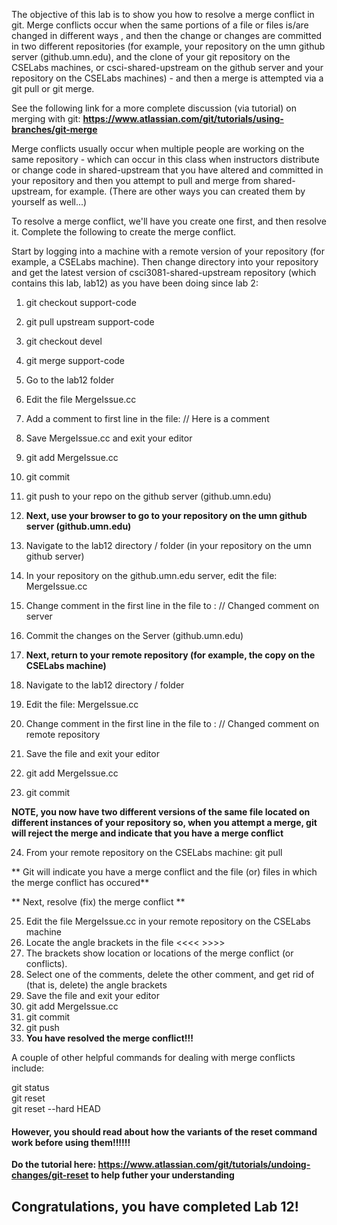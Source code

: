 The objective of this lab is to show you how to resolve a merge conflict in git. 
Merge conflicts occur when the same portions of a file or files is/are changed in different ways , and then the change or changes
are committed in two different repositories (for example, your repository on the umn github server (github.umn.edu), 
and the clone of your git repository on the CSELabs machines, or csci-shared-upstream on the github server and your repository
on the CSELabs machines) - and then a merge is attempted via a git pull or git merge.

See the following link for a more complete discussion
(via tutorial) on merging with git: **https://www.atlassian.com/git/tutorials/using-branches/git-merge**

Merge conflicts usually occur when multiple people are working on the same repository - which can occur in this class when
instructors distribute or change code in shared-upstream that you have altered and committed in your repository 
and then you attempt to pull and merge from shared-upstream, for example. 
(There are other ways you can created them by yourself as well...)

To resolve a merge conflict, we'll have you create one first, and then resolve it. Complete the following 
to create the merge conflict.

Start by logging into a machine with a remote version of your repository 
(for example, a CSELabs machine). Then change directory into your repository and get the latest version of 
csci3081-shared-upstream repository (which contains this lab, lab12) as you have been doing since lab 2:

1) git checkout support-code
2) git pull upstream support-code
3) git checkout devel
4) git merge support-code
5) Go to the lab12 folder
6) Edit the file MergeIssue.cc
7) Add a comment to first line in the file:  // Here is a comment
8) Save MergeIssue.cc and exit your editor
9) git add MergeIssue.cc
10) git	commit
11) git	push to your repo on the github server (github.umn.edu)

12) **Next, use your browser to go to your repository on the umn github server (github.umn.edu)**
13)	Navigate to the lab12 directory / folder (in your repository on the umn github server)
14)	In your repository on the github.umn.edu server, edit the file: MergeIssue.cc
15)	Change comment in the first line in the file to :  // Changed comment on server
16)	Commit the changes on the Server (github.umn.edu)

17) **Next, return to your remote repository (for example, the copy on the CSELabs machine)**
18) Navigate to the lab12 directory / folder
19) Edit the file: MergeIssue.cc
20)	Change comment in the first line in the file to :  // Changed comment on remote repository
21)	Save the file and exit your editor
22)	git add MergeIssue.cc
23)	git commit

**NOTE, you now have two different versions of the same file located on different instances of your repository
so, when you attempt a merge, git will reject the merge and indicate that you have a merge conflict**

24) From your remote repository on the CSELabs machine: git pull 

** Git will indicate you have a merge conflict and the file (or) files in which the merge conflict has occured**

** Next, resolve (fix) the merge conflict **

25)	Edit the file MergeIssue.cc in your remote repository on the CSELabs machine
26)	Locate the angle brackets in the file <<<<        >>>>
27)	The brackets show location or locations of the merge conflict (or conflicts).
28)	Select one of the comments, delete the other comment, and get rid of (that is, delete) the angle brackets
29)	Save the file and exit your editor
30) git add MergeIssue.cc
31)	git commit
32)	git push
33) **You have resolved the merge conflict!!!**

A couple of other helpful commands for dealing with merge conflicts include:

git status  
git reset  
git reset --hard HEAD  

#### However, you should read about how the variants of the reset command work before using them!!!!!!
**Do the tutorial here: https://www.atlassian.com/git/tutorials/undoing-changes/git-reset
to help futher your understanding**

## Congratulations, you have completed Lab 12!
